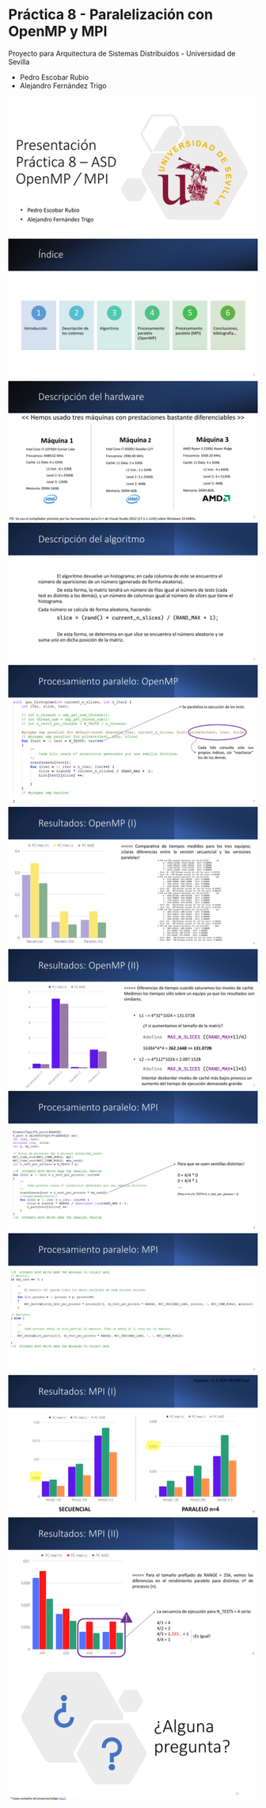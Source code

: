 # Práctica 8 - Paralelización con OpenMP y MPI

Proyecto para Arquitectura de Sistemas Distribuidos - Universidad de Sevilla

* Pedro Escobar Rubio
* Alejandro Fernández Trigo

![0](https://github.com/ETSIIWorkgroup/ASD/blob/main/Trabajos/II.%208%20-%20MPI%20OpenMP/Capturas/0.png)
![1](https://github.com/ETSIIWorkgroup/ASD/blob/main/Trabajos/II.%208%20-%20MPI%20OpenMP/Capturas/1.png)
![2](https://github.com/ETSIIWorkgroup/ASD/blob/main/Trabajos/II.%208%20-%20MPI%20OpenMP/Capturas/2.png)
![3](https://github.com/ETSIIWorkgroup/ASD/blob/main/Trabajos/II.%208%20-%20MPI%20OpenMP/Capturas/3.png)
![4](https://github.com/ETSIIWorkgroup/ASD/blob/main/Trabajos/II.%208%20-%20MPI%20OpenMP/Capturas/4.png)
![5](https://github.com/ETSIIWorkgroup/ASD/blob/main/Trabajos/II.%208%20-%20MPI%20OpenMP/Capturas/5.png)
![6](https://github.com/ETSIIWorkgroup/ASD/blob/main/Trabajos/II.%208%20-%20MPI%20OpenMP/Capturas/6.png)
![7](https://github.com/ETSIIWorkgroup/ASD/blob/main/Trabajos/II.%208%20-%20MPI%20OpenMP/Capturas/7.png)
![8](https://github.com/ETSIIWorkgroup/ASD/blob/main/Trabajos/II.%208%20-%20MPI%20OpenMP/Capturas/8.png)
![9](https://github.com/ETSIIWorkgroup/ASD/blob/main/Trabajos/II.%208%20-%20MPI%20OpenMP/Capturas/9.png)
![10](https://github.com/ETSIIWorkgroup/ASD/blob/main/Trabajos/II.%208%20-%20MPI%20OpenMP/Capturas/10.png)
![11](https://github.com/ETSIIWorkgroup/ASD/blob/main/Trabajos/II.%208%20-%20MPI%20OpenMP/Capturas/11.png)
